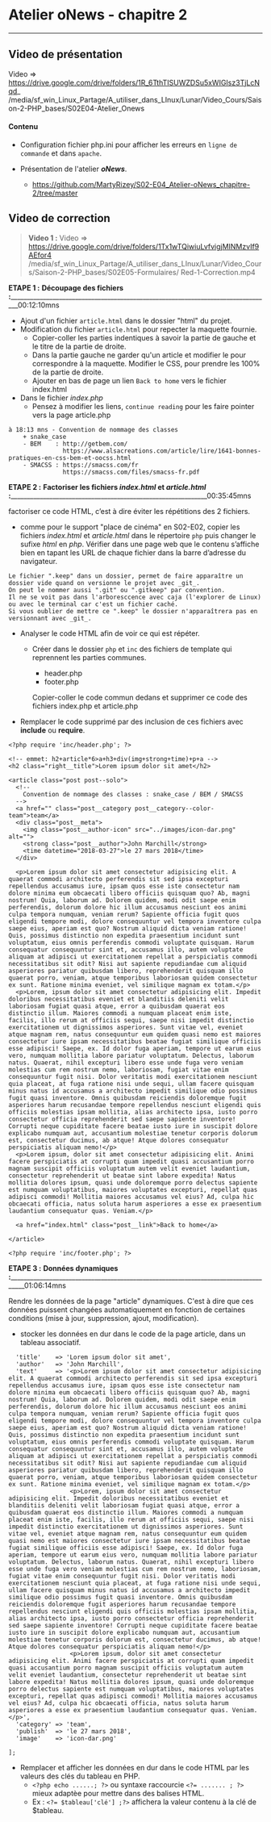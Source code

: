 # Atelier oNews - chapitre 2
---

## Video de présentation  

Video => https://drive.google.com/drive/folders/1R_6TthTISUWZDSu5xWIGIsz3TjLcNqd_
/media/sf_win_Linux_Partage/A_utiliser_dans_LInux/Lunar/Video_Cours/Saison-2-PHP_bases/S02E04-Atelier_Onews

#### Contenu

- Configuration fichier php.ini pour afficher les erreurs en `ligne de commande` et dans `apache`.  

- Présentation de l'atelier _**oNews**_.
    - https://github.com/MartyRizey/S02-E04_Atelier-oNews_chapitre-2/tree/master


## Video de correction  
> **Video 1 :**
> Video => https://drive.google.com/drive/folders/1Tx1wTQiwiuLvfvigjMINMzvIf9AEfor4
> /media/sf_win_Linux_Partage/A_utiliser_dans_LInux/Lunar/Video_Cours/Saison-2-PHP_bases/S02E05-Formulaires/ Red-1-Correction.mp4

**ETAPE 1 :** 
**Découpage des fichiers :**_________________________________________________________________________________00:12:10mns

- Ajout d'un fichier `article.html` dans le dossier "html" du projet.
- Modification du fichier `article.html` pour repecter la maquette fournie.
    - Copier-coller les parties indentiques à savoir la partie de gauche et le titre de la partie de droite.
    - Dans la partie gauche ne garder qu'un article et modifier le pour correspondre à la maquette.
    Modifier le CSS, pour prendre les 100% de la partie de droite.
    - Ajouter en bas de page un lien `Back to home` vers le fichier index.html
- Dans le fichier _index.php_
    - Pensez à modifier les liens, `continue reading` pour les faire pointer vers la page article.php

```
à 18:13 mns - Convention de nommage des classes 
    + snake_case
    - BEM    : http://getbem.com/
               https://www.alsacreations.com/article/lire/1641-bonnes-pratiques-en-css-bem-et-oocss.html
    - SMACSS : https://smacss.com/fr
               https://smacss.com/files/smacss-fr.pdf
```

**ETAPE 2 :**
**Factoriser les fichiers _index.html_ et _article.html_ :**_____________________________________________________________00:35:45mns

factoriser ce code HTML, c’est à dire éviter les répétitions des 2 fichiers.
- comme pour le support "place de cinéma" en S02-E02, copier les fichiers _index.html_ et _article.html_ dans le répertoire `php` puis changer le sufixe _html_ en _php_.
Vérifier dans une page web que le contenu s’affiche bien en tapant les URL de chaque fichier dans la barre d’adresse du navigateur.

```
Le fichier ".keep" dans un dossier, permet de faire apparaître un dossier vide quand on versionne le projet avec _git_.
On peut le nommer aussi ".git" ou ".gitkeep" par convention.
Il ne se voit pas dans l'arboresccence avec caja (l'explorer de Linux) ou avec le terminal car c'est un fichier caché.
Si vous oublier de mettre ce ".keep" le dossier n'apparaîtrera pas en versionnant avec _git_.
```

- Analyser le code HTML afin de voir ce qui est répéter.
    - Créer dans le dossier `php` et `inc` des fichiers de template qui reprennent les parties communes. 
        - header.php
        - footer.php  

        Copier-coller le code commun dedans et supprimer ce code des fichiers index.php et article.php
- Remplacer le code supprimé par des inclusion de ces fichiers avec **include** ou **require**.
```
<?php require 'inc/header.php'; ?>

<!-- emmet: h2+article*6>a+h3+div(img+strong+time)+p+a -->
<h2 class="right__title">Lorem ipsum dolor sit amet</h2>

<article class="post post--solo">
  <!-- 
    Convention de nommage des classes : snake_case / BEM / SMACSS 
  -->
  <a href="" class="post__category post__category--color-team">team</a>
  <div class="post__meta">
    <img class="post__author-icon" src="../images/icon-dar.png" alt="">
    <strong class="post__author">John Marchill</strong>
    <time datetime="2018-03-27">le 27 mars 2018</time>
  </div>

  <p>Lorem ipsum dolor sit amet consectetur adipisicing elit. A quaerat commodi architecto perferendis sit sed ipsa excepturi repellendus accusamus iure, ipsam quos esse iste consectetur nam dolore minima eum obcaecati libero officiis quisquam quo? Ab, magni nostrum! Quia, laborum ad. Dolorem quidem, modi odit saepe enim perferendis, dolorum dolore hic illum accusamus nesciunt eos animi culpa tempora numquam, veniam rerum? Sapiente officia fugit quos eligendi tempore modi, dolore consequuntur vel tempora inventore culpa saepe eius, aperiam est quo? Nostrum aliquid dicta veniam ratione! Quis, possimus distinctio non expedita praesentium incidunt sunt voluptatum, eius omnis perferendis commodi voluptate quisquam. Harum consequatur consequuntur sint et, accusamus illo, autem voluptate aliquam at adipisci ut exercitationem repellat a perspiciatis commodi necessitatibus sit odit? Nisi aut sapiente repudiandae cum aliquid asperiores pariatur quibusdam libero, reprehenderit quisquam illo quaerat porro, veniam, atque temporibus laboriosam quidem consectetur ex sunt. Ratione minima eveniet, vel similique magnam ex totam.</p>
  <p>Lorem, ipsum dolor sit amet consectetur adipisicing elit. Impedit doloribus necessitatibus eveniet et blanditiis deleniti velit laboriosam fugiat quasi atque, error a quibusdam quaerat eos distinctio illum. Maiores commodi a numquam placeat enim iste, facilis, illo rerum at officiis sequi, saepe nisi impedit distinctio exercitationem ut dignissimos asperiores. Sunt vitae vel, eveniet atque magnam rem, natus consequuntur eum quidem quasi nemo est maiores consectetur iure ipsam necessitatibus beatae fugiat similique officiis esse adipisci! Saepe, ex. Id dolor fuga aperiam, tempore ut earum eius vero, numquam mollitia labore pariatur voluptatum. Delectus, laborum natus. Quaerat, nihil excepturi libero esse unde fuga vero veniam molestias cum rem nostrum nemo, laboriosam, fugiat vitae enim consequuntur fugit nisi. Dolor veritatis modi exercitationem nesciunt quia placeat, at fuga ratione nisi unde sequi, ullam facere quisquam minus natus id accusamus a architecto impedit similique odio possimus fugit quasi inventore. Omnis quibusdam reiciendis doloremque fugit asperiores harum recusandae tempore repellendus nesciunt eligendi quis officiis molestias ipsam mollitia, alias architecto ipsa, iusto porro consectetur officia reprehenderit sed saepe sapiente inventore! Corrupti neque cupiditate facere beatae iusto iure in suscipit dolore explicabo numquam aut, accusantium molestiae tenetur corporis dolorum est, consectetur ducimus, ab atque! Atque dolores consequatur perspiciatis aliquam nemo!</p>
  <p>Lorem ipsum, dolor sit amet consectetur adipisicing elit. Animi facere perspiciatis at corrupti quam impedit quasi accusantium porro magnam suscipit officiis voluptatum autem velit eveniet laudantium, consectetur reprehenderit ut beatae sint labore expedita! Natus mollitia dolores ipsum, quasi unde doloremque porro delectus sapiente est numquam voluptatibus, maiores voluptates excepturi, repellat quas adipisci commodi! Mollitia maiores accusamus vel eius? Ad, culpa hic obcaecati officia, natus soluta harum asperiores a esse ex praesentium laudantium consequatur quas. Veniam.</p>

  <a href="index.html" class="post__link">Back to home</a>

</article>

<?php require 'inc/footer.php'; ?>

```

**ETAPE 3 :**
**Données dynamiques :**___________________________________________________________________________________01:06:14mns

Rendre les données de la page "article" dynamiques. C'est à dire que ces données puissent changées automatiquement en fonction de certaines conditions (mise à jour, suppression, ajout, modification).
- stocker les données en dur dans le code de la page article, dans un tableau associatif.
```
  'title'    => 'Lorem ipsum dolor sit amet',
  'author'   => 'John Marchill',
  'text'     => '<p>Lorem ipsum dolor sit amet consectetur adipisicing elit. A quaerat commodi architecto perferendis sit sed ipsa excepturi repellendus accusamus iure, ipsam quos esse iste consectetur nam dolore minima eum obcaecati libero officiis quisquam quo? Ab, magni nostrum! Quia, laborum ad. Dolorem quidem, modi odit saepe enim perferendis, dolorum dolore hic illum accusamus nesciunt eos animi culpa tempora numquam, veniam rerum? Sapiente officia fugit quos eligendi tempore modi, dolore consequuntur vel tempora inventore culpa saepe eius, aperiam est quo? Nostrum aliquid dicta veniam ratione! Quis, possimus distinctio non expedita praesentium incidunt sunt voluptatum, eius omnis perferendis commodi voluptate quisquam. Harum consequatur consequuntur sint et, accusamus illo, autem voluptate aliquam at adipisci ut exercitationem repellat a perspiciatis commodi necessitatibus sit odit? Nisi aut sapiente repudiandae cum aliquid asperiores pariatur quibusdam libero, reprehenderit quisquam illo quaerat porro, veniam, atque temporibus laboriosam quidem consectetur ex sunt. Ratione minima eveniet, vel similique magnam ex totam.</p>
                 <p>Lorem, ipsum dolor sit amet consectetur adipisicing elit. Impedit doloribus necessitatibus eveniet et blanditiis deleniti velit laboriosam fugiat quasi atque, error a quibusdam quaerat eos distinctio illum. Maiores commodi a numquam placeat enim iste, facilis, illo rerum at officiis sequi, saepe nisi impedit distinctio exercitationem ut dignissimos asperiores. Sunt vitae vel, eveniet atque magnam rem, natus consequuntur eum quidem quasi nemo est maiores consectetur iure ipsam necessitatibus beatae fugiat similique officiis esse adipisci! Saepe, ex. Id dolor fuga aperiam, tempore ut earum eius vero, numquam mollitia labore pariatur voluptatum. Delectus, laborum natus. Quaerat, nihil excepturi libero esse unde fuga vero veniam molestias cum rem nostrum nemo, laboriosam, fugiat vitae enim consequuntur fugit nisi. Dolor veritatis modi exercitationem nesciunt quia placeat, at fuga ratione nisi unde sequi, ullam facere quisquam minus natus id accusamus a architecto impedit similique odio possimus fugit quasi inventore. Omnis quibusdam reiciendis doloremque fugit asperiores harum recusandae tempore repellendus nesciunt eligendi quis officiis molestias ipsam mollitia, alias architecto ipsa, iusto porro consectetur officia reprehenderit sed saepe sapiente inventore! Corrupti neque cupiditate facere beatae iusto iure in suscipit dolore explicabo numquam aut, accusantium molestiae tenetur corporis dolorum est, consectetur ducimus, ab atque! Atque dolores consequatur perspiciatis aliquam nemo!</p>
                 <p>Lorem ipsum, dolor sit amet consectetur adipisicing elit. Animi facere perspiciatis at corrupti quam impedit quasi accusantium porro magnam suscipit officiis voluptatum autem velit eveniet laudantium, consectetur reprehenderit ut beatae sint labore expedita! Natus mollitia dolores ipsum, quasi unde doloremque porro delectus sapiente est numquam voluptatibus, maiores voluptates excepturi, repellat quas adipisci commodi! Mollitia maiores accusamus vel eius? Ad, culpa hic obcaecati officia, natus soluta harum asperiores a esse ex praesentium laudantium consequatur quas. Veniam.</p>',
  'category' => 'team',
  'publish'  => 'le 27 mars 2018',
  'image'    => 'icon-dar.png'

];
```
- Remplacer et afficher les données en dur dans le code HTML par les valeurs des clés du tableau en PHP.
    - `<?php echo ......; ?>` ou syntaxe raccourcie `<?= ....... ; ?>` mieux adaptèe pour mettre dans des balises HTML.
    - Ex : `<?= $tableau['clé'] ;?>` affichera la valeur contenu à la clé de $tableau.
    